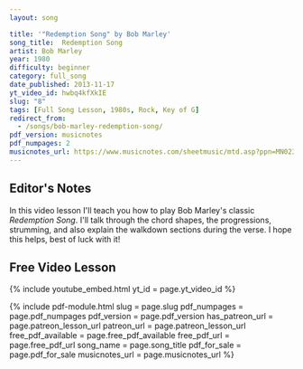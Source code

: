 ```yaml
---
layout: song

title: '"Redemption Song" by Bob Marley'
song_title:  Redemption Song
artist: Bob Marley
year: 1980
difficulty: beginner
category: full_song
date_published: 2013-11-17
yt_video_id: hwbq4kfXkIE
slug: "8"
tags: [Full Song Lesson, 1980s, Rock, Key of G]
redirect_from:
  - /songs/bob-marley-redemption-song/
pdf_version: musicnotes
pdf_numpages: 2
musicnotes_url: https://www.musicnotes.com/sheetmusic/mtd.asp?ppn=MN0236635
---
```


## Editor's Notes

In this video lesson I'll teach you how to play Bob Marley's classic _Redemption Song_. I'll talk through the chord shapes, the progressions, strumming, and also explain the walkdown sections during the verse. I hope this helps, best of luck with it!

## Free Video Lesson

{% include youtube_embed.html yt_id = page.yt_video_id %}

{% include pdf-module.html slug = page.slug pdf_numpages = page.pdf_numpages pdf_version = page.pdf_version has_patreon_url = page.patreon_lesson_url patreon_url = page.patreon_lesson_url free_pdf_available = page.free_pdf_available free_pdf_url = page.free_pdf_url song_name = page.song_title pdf_for_sale = page.pdf_for_sale musicnotes_url = page.musicnotes_url %}
